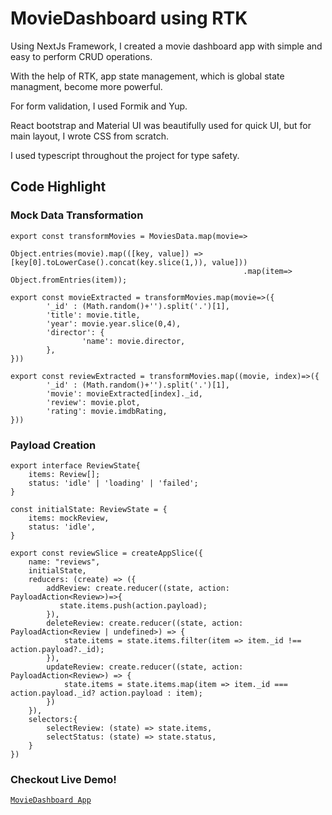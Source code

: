 # MovieDashboard using RTK

Using NextJs Framework, I created a movie dashboard app with simple and easy to perform CRUD operations.

With the help of RTK, app state management, which is global state managment, become more powerful.

For form validation, I used Formik and Yup.

React bootstrap and Material UI was beautifully used for quick UI, but for main layout, I wrote CSS from scratch.

I used typescript throughout the project for type safety.

## Code Highlight

### Mock Data Transformation
```
export const transformMovies = MoviesData.map(movie=>
                                            Object.entries(movie).map(([key, value]) => [key[0].toLowerCase().concat(key.slice(1,)), value]))
                                                    .map(item=> Object.fromEntries(item));

export const movieExtracted = transformMovies.map(movie=>({
        '_id' : (Math.random()+'').split('.')[1],
        'title': movie.title,
        'year': movie.year.slice(0,4),
        'director': {
                'name': movie.director,
        },
}))

export const reviewExtracted = transformMovies.map((movie, index)=>({
        '_id' : (Math.random()+'').split('.')[1],
        'movie': movieExtracted[index]._id,
        'review': movie.plot,
        'rating': movie.imdbRating,
}))
```

### Payload Creation

```
export interface ReviewState{
    items: Review[];
    status: 'idle' | 'loading' | 'failed';
}

const initialState: ReviewState = {
    items: mockReview,
    status: 'idle',
}

export const reviewSlice = createAppSlice({
    name: "reviews",
    initialState,
    reducers: (create) => ({
        addReview: create.reducer((state, action: PayloadAction<Review>)=>{
           state.items.push(action.payload);
        }),
        deleteReview: create.reducer((state, action: PayloadAction<Review | undefined>) => {
            state.items = state.items.filter(item => item._id !== action.payload?._id);
        }),
        updateReview: create.reducer((state, action: PayloadAction<Review>) => {
            state.items = state.items.map(item => item._id === action.payload._id? action.payload : item);
        })
    }),
    selectors:{
        selectReview: (state) => state.items,
        selectStatus: (state) => state.status,
    }
})
```
### Checkout Live Demo!

[`MovieDashboard App`]([https://github.com/vercel/next.js/tree/canary/packages/create-next-app](https://movie-dashboard-react-redux.vercel.app/))

